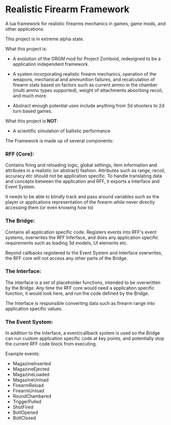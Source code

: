 # Realistic Firearm Framework

A lua framework for realistic firearms mechanics in games, game mods, and other applications.

This project is in extreme alpha state.

What this project is:

* A evolution of the ORGM mod for Project Zomboid, redesigned to be a application independent framework.

* A system incorporating realistic firearm mechanics, operation of the weapons, mechanical and ammunition failures, and 
recalculation of firearm stats based on factors such as current ammo in the chamber (multi ammo types supported), 
weight of attachments absorbing recoil, and much more.

* Abstract enough potential uses include anything from 3d shooters to 2d turn based games. 

What this project is **NOT**:

* A scientific simulation of ballistic performance

The Framework is made up of several components:

### RFF (Core): 
Contains firing and reloading logic, global settings, item information and attributes in a realistic (or abstract) fashion. 
Attributes such as range, recoil, accuracy etc should not be application specific. 
To handle translating data and concepts between the application and RFF, it exports a Interface and Event System.

It needs to be able to blindly track and pass around variables such as the player or applications representation of the firearm while never directly accessing them (or even knowing how to)


### The Bridge:
Contains all application specific code. Registers events into RFF's event systems, overwrites the RFF Inferface, and does any application specific requirements such as loading 3d models, UI elements etc.

Beyond callbacks registered to the Event System and Interface overwrites, the RFF core will not access any other parts of the Bridge. 


### The Interface:
The interface is a set of placeholder functions, intended to be overwritten by the Bridge.
Any time the RFF core would need a application specific function, it would look here, and run the code defined by the Bridge.

The Interface is responsible converting data such as firearm range into application specific values. 


### The Event System:
In addition to the Interface, a event/callback system is used so the Bridge can run custom application specific code at key points, and potentially stop the current RFF code block from executing.

Example events:

* MagazineInserted
* MagazineEjected
* MagazineLoaded
* MagazineUnload
* FirearmReload
* FirearmUnload
* RoundChambered
* TriggerPulled
* ShotFired
* BoltOpened
* BoltClosed

 
